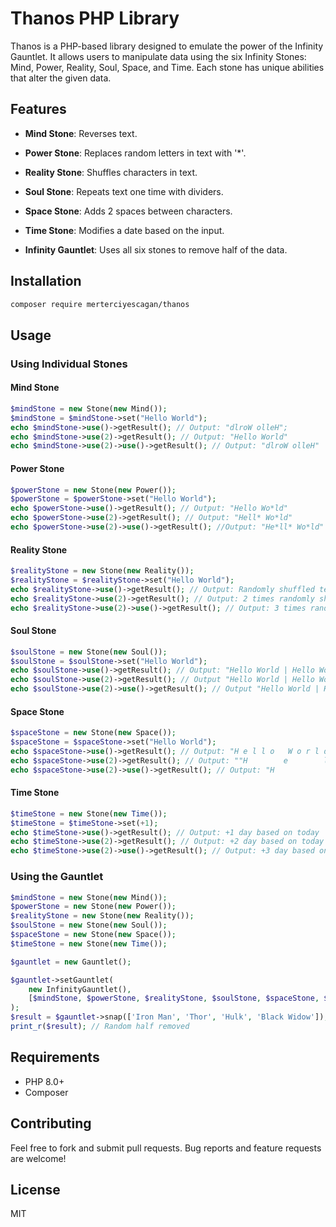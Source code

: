# Thanos PHP Library

Thanos is a PHP-based library designed to emulate the power of the Infinity Gauntlet. It allows users to manipulate data using the six Infinity Stones: Mind, Power, Reality, Soul, Space, and Time. Each stone has unique abilities that alter the given data.

## Features

- **Mind Stone**: Reverses text.
- **Power Stone**: Replaces random letters in text with '*'.
- **Reality Stone**: Shuffles characters in text.
- **Soul Stone**: Repeats text one time with dividers.
- **Space Stone**: Adds 2 spaces between characters.
- **Time Stone**: Modifies a date based on the input.

- **Infinity Gauntlet**: Uses all six stones to remove half of the data.

## Installation
```bash
composer require merterciyescagan/thanos
```

## Usage
### Using Individual Stones

#### Mind Stone

```php
$mindStone = new Stone(new Mind());
$mindStone = $mindStone->set("Hello World");
echo $mindStone->use()->getResult(); // Output: "dlroW olleH"; 
echo $mindStone->use(2)->getResult(); // Output: "Hello World"
echo $mindStone->use(2)->use()->getResult(); // Output: "dlroW olleH"
```

#### Power Stone

```php 
$powerStone = new Stone(new Power());
$powerStone = $powerStone->set("Hello World");
echo $powerStone->use()->getResult(); // Output: "Hello Wo*ld"
echo $powerStone->use(2)->getResult(); // Output: "Hell* Wo*ld"
echo $powerStone->use(2)->use()->getResult(); //Output: "He*ll* Wo*ld"
```

#### Reality Stone

```php
$realityStone = new Stone(new Reality());
$realityStone = $realityStone->set("Hello World");
echo $realityStone->use()->getResult(); // Output: Randomly shuffled text
echo $realityStone->use(2)->getResult(); // Output: 2 times randomly shuffled text
echo $realityStone->use(2)->use()->getResult(); // Output: 3 times randomly shuffled text
```

#### Soul Stone

```php
$soulStone = new Stone(new Soul());
$soulStone = $soulStone->set("Hello World");
echo $soulStone->use()->getResult(); // Output: "Hello World | Hello World"
echo $soulStone->use(2)->getResult(); // Output "Hello World | Hello World | Hello World | Hello World"
echo $soulStone->use(2)->use()->getResult(); // Output "Hello World | Hello World | Hello World | Hello World | Hello World | Hello World | Hello World | Hello World"
```

#### Space Stone

```php
$spaceStone = new Stone(new Space());
$spaceStone = $spaceStone->set("Hello World");
echo $spaceStone->use()->getResult(); // Output: "H e l l o   W o r l d"
echo $spaceStone->use(2)->getResult(); // Output: ""H        e        l        l        o                 W        o        r        l        d""
echo $spaceStone->use(2)->use()->getResult(); // Output: "H                          e                          l                          l                          o                                                     W                          o                          r                          l                          d"
```

#### Time Stone

```php
$timeStone = new Stone(new Time());
$timeStone = $timeStone->set(+1);
echo $timeStone->use()->getResult(); // Output: +1 day based on today
echo $timeStone->use(2)->getResult(); // Output: +2 day based on today
echo $timeStone->use(2)->use()->getResult(); // Output: +3 day based on today
```

### Using the Gauntlet

```php
$mindStone = new Stone(new Mind());
$powerStone = new Stone(new Power());
$realityStone = new Stone(new Reality());
$soulStone = new Stone(new Soul());
$spaceStone = new Stone(new Space());
$timeStone = new Stone(new Time());

$gauntlet = new Gauntlet();

$gauntlet->setGauntlet(
    new InfinityGauntlet(), 
    [$mindStone, $powerStone, $realityStone, $soulStone, $spaceStone, $timeStone]
);
$result = $gauntlet->snap(['Iron Man', 'Thor', 'Hulk', 'Black Widow']);
print_r($result); // Random half removed
```

## Requirements
- PHP 8.0+
- Composer

## Contributing
Feel free to fork and submit pull requests. Bug reports and feature requests are welcome!

## License
MIT

